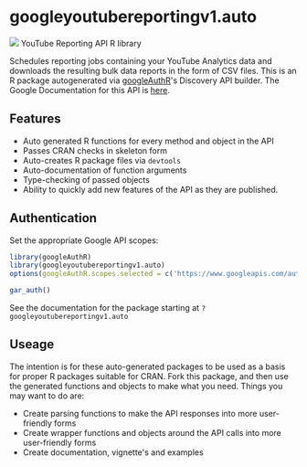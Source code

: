 # googleyoutubereportingv1.auto
![](http://www.google.com/images/icons/product/search-32.gif)
YouTube Reporting API R library

Schedules reporting jobs containing your YouTube Analytics data and downloads the resulting bulk data reports in the form of CSV files.
This is an R package autogenerated via [googleAuthR](http://code.markedmondson.me/googleAuthR)'s Discovery API builder. 
The Google Documentation for this API is [here](https://developers.google.com/youtube/reporting/v1/reports/).

## Features 
 * Auto generated R functions for every method and object in the API
 * Passes CRAN checks in skeleton form
 * Auto-creates R package files via `devtools`
 * Auto-documentation of function arguments
 * Type-checking of passed objects
 * Ability to quickly add new features of the API as they are published.

## Authentication
Set the appropriate Google API scopes:

```r
library(googleAuthR)
library(googleyoutubereportingv1.auto)
options(googleAuthR.scopes.selected = c('https://www.googleapis.com/auth/yt-analytics-monetary.readonly', 'https://www.googleapis.com/auth/yt-analytics.readonly'))

gar_auth()
```
 See the documentation for the package starting at `?googleyoutubereportingv1.auto`
## Useage
The intention is for these auto-generated packages to be used as a basis for proper R packages suitable for CRAN.
Fork this package, and then use the generated functions and objects to make what you need.
Things you may want to do are:
* Create parsing functions to make the API responses into more user-friendly forms
* Create wrapper functions and objects around the API calls into more user-friendly forms
* Create documentation, vignette's and examples

